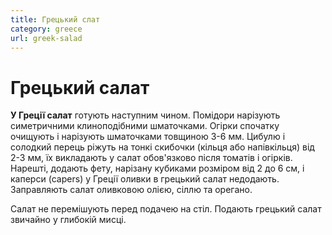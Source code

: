 ```yaml
---
title: Грецький слат
category: greece
url: greek-salad
---
```


# Грецький салат

**У Греції салат** готують наступним чином. Помідори нарізують симетричними клиноподібними шматочками. Огірки спочатку очищують і нарізують шматочками товщиною 3-6 мм. Цибулю і солодкий перець ріжуть на тонкі скибочки (кільця або напівкільця) від 2-3 мм, їх викладають у салат обов'язково після томатів і огірків. Нарешті, додають фету, нарізану кубиками розміром від 2 до 6 см, і каперси (capers) у Греції оливки в грецький салат недодають. Заправляють салат оливковою олією, сіллю та орегано.

Салат не перемішують перед подачею на стіл. Подають грецький салат звичайно у глибокій мисці.
